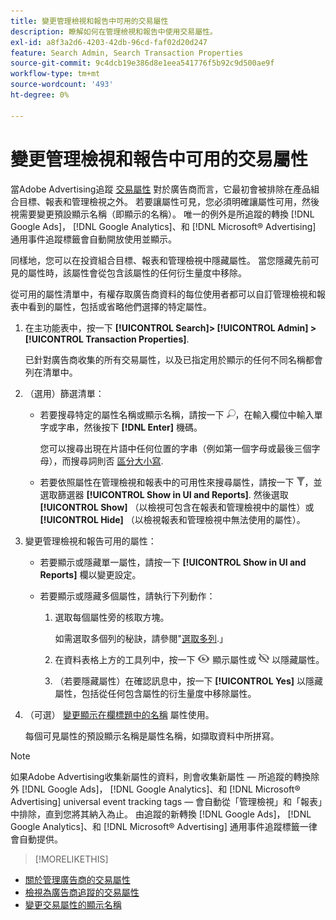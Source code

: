 ```yaml
---
title: 變更管理檢視和報告中可用的交易屬性
description: 瞭解如何在管理檢視和報告中使用交易屬性。
exl-id: a8f3a2d6-4203-42db-96cd-faf02d20d247
feature: Search Admin, Search Transaction Properties
source-git-commit: 9c4dcb19e386d8e1eea541776f5b92c9d500ae9f
workflow-type: tm+mt
source-wordcount: '493'
ht-degree: 0%

---
```


# 變更管理檢視和報告中可用的交易屬性

當Adobe Advertising追蹤 [交易屬性](/help/search-social-commerce/glossary.md#s-t) 對於廣告商而言，它最初會被排除在產品組合目標、報表和管理檢視之外。 若要讓屬性可見，您必須明確讓屬性可用，然後視需要變更預設顯示名稱（即顯示的名稱）。 唯一的例外是所追蹤的轉換 [!DNL Google Ads]， [!DNL Google Analytics]、和 [!DNL Microsoft® Advertising] 通用事件追蹤標籤會自動開放使用並顯示。

同樣地，您可以在投資組合目標、報表和管理檢視中隱藏屬性。 當您隱藏先前可見的屬性時，該屬性會從包含該屬性的任何衍生量度中移除。

從可用的屬性清單中，有權存取廣告商資料的每位使用者都可以自訂管理檢視和報表中看到的屬性，包括或省略他們選擇的特定屬性。

1. 在主功能表中，按一下 **[!UICONTROL Search]> [!UICONTROL Admin] >[!UICONTROL Transaction Properties]**.

   已針對廣告商收集的所有交易屬性，以及已指定用於顯示的任何不同名稱都會列在清單中。

1. （選用）篩選清單：

   * 若要搜尋特定的屬性名稱或顯示名稱，請按一下 ![搜尋](/help/search-social-commerce/assets/search.png "搜尋")，在輸入欄位中輸入單字或字串，然後按下 **[!DNL Enter]** 機碼。

     您可以搜尋出現在片語中任何位置的字串（例如第一個字母或最後三個字母），而搜尋詞則否 [區分大小寫](/help/search-social-commerce/glossary.md#c-d).

   * 若要依照屬性在管理檢視和報表中的可用性來搜尋屬性，請按一下 ![篩選](/help/search-social-commerce/assets/filter.png "篩選")，並選取篩選器 **[!UICONTROL Show in UI and Reports]**. 然後選取 **[!UICONTROL Show]** （以檢視可包含在報表和管理檢視中的屬性）或 **[!UICONTROL Hide]** （以檢視報表和管理檢視中無法使用的屬性）。

1. 變更管理檢視和報告可用的屬性：

   * 若要顯示或隱藏單一屬性，請按一下 **[!UICONTROL Show in UI and Reports]** 欄以變更設定。

   * 若要顯示或隱藏多個屬性，請執行下列動作：

      1. 選取每個屬性旁的核取方塊。

         如需選取多個列的秘訣，請參閱&quot;[選取多列](/help/search-social-commerce/common-tasks/navigation-editing-selection/multiple-rows-select.md).」

      1. 在資料表格上方的工具列中，按一下 ![顯示](/help/search-social-commerce/assets/show.png "顯示") 顯示屬性或 ![隱藏](/help/search-social-commerce/assets/hide.png "隱藏") 以隱藏屬性。

      1. （若要隱藏屬性）在確認訊息中，按一下 **[!UICONTROL Yes]** 以隱藏屬性，包括從任何包含屬性的衍生量度中移除屬性。

1. （可選） [變更顯示在欄標題中的名稱](transaction-property-edit-display-name.md) 屬性使用。

   每個可見屬性的預設顯示名稱是屬性名稱，如擷取資料中所拼寫。

>[!NOTE]
>
>如果Adobe Advertising收集新屬性的資料，則會收集新屬性 — 所追蹤的轉換除外 [!DNL Google Ads]， [!DNL Google Analytics]、和 [!DNL Microsoft® Advertising] universal event tracking tags — 會自動從「管理檢視」和「報表」中排除，直到您將其納入為止。 由追蹤的新轉換 [!DNL Google Ads]， [!DNL Google Analytics]、和 [!DNL Microsoft® Advertising] 通用事件追蹤標籤一律會自動提供。

>[!MORELIKETHIS]
>
* [關於管理廣告商的交易屬性](transaction-property-about.md)
* [檢視為廣告商追蹤的交易屬性](transaction-property-view-tracked.md)
* [變更交易屬性的顯示名稱](transaction-property-edit-display-name.md)
